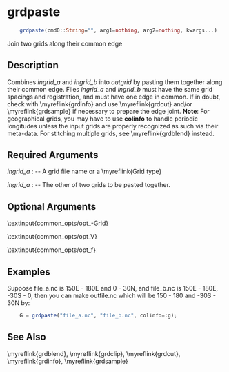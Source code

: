 # grdpaste

```julia
    grdpaste(cmd0::String="", arg1=nothing, arg2=nothing, kwargs...)
```

Join two grids along their common edge


Description
-----------

Combines *ingrid_a* and *ingrid_b* into *outgrid* by pasting them together along their common edge.
Files *ingrid_a* and *ingrid_b* must have the same grid spacings and registration, and must have one
edge in common. If in doubt, check with \myreflink{grdinfo} and use \myreflink{grdcut} and/or
\myreflink{grdsample} if necessary to prepare the edge joint. **Note**: For geographical grids, you may
have to use **colinfo** to handle periodic longitudes unless the input grids are properly recognized
as such via their meta-data. For stitching multiple grids, see \myreflink{grdblend} instead.


Required Arguments
------------------

*ingrid_a* : -- A grid file name or a \myreflink{Grid type}

*ingrid_a* : -- The other of two grids to be pasted together.


Optional Arguments
------------------

\textinput{common_opts/opt_-Grid}

\textinput{common_opts/opt_V}

\textinput{common_opts/opt_f}

Examples
--------

Suppose file_a.nc is 150E - 180E and 0 - 30N, and file_b.nc is 150E - 180E, -30S - 0,
then you can make outfile.nc which will be 150 - 180 and -30S - 30N by:

```julia
    G = grdpaste("file_a.nc", "file_b.nc", colinfo=:g);
```

See Also
--------

\myreflink{grdblend},
\myreflink{grdclip},
\myreflink{grdcut},
\myreflink{grdinfo},
\myreflink{grdsample}

